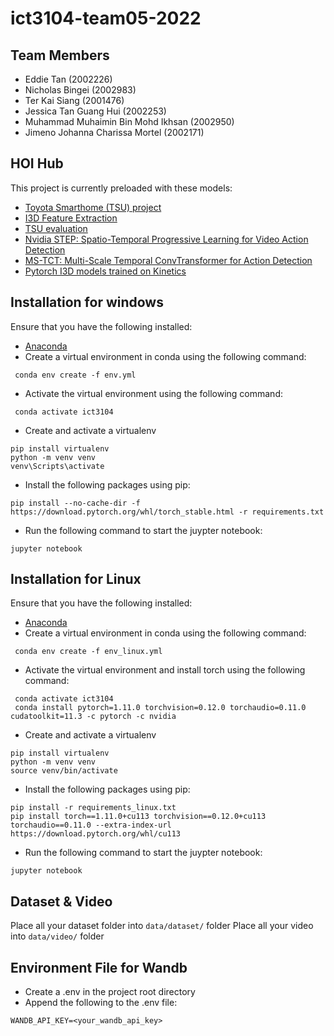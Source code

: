 # ict3104-team05-2022

## Team Members
- Eddie Tan (2002226)
- Nicholas Bingei (2002983)
- Ter Kai Siang (2001476)
- Jessica Tan Guang Hui (2002253)
- Muhammad Muhaimin Bin Mohd Ikhsan (2002950)
- Jimeno Johanna Charissa Mortel (2002171)

## HOI Hub

This project is currently preloaded with these models:

- [Toyota Smarthome (TSU) project](https://github.com/dairui01/Toyota_Smarthome)
- [I3D Feature Extraction](https://github.com/v-iashin/video_features)
- [TSU evaluation](https://github.com/dairui01/TSU_evaluation)
- [Nvidia STEP: Spatio-Temporal Progressive Learning for Video Action Detection](https://github.com/NVlabs/STEP)
- [MS-TCT: Multi-Scale Temporal ConvTransformer for Action Detection](https://github.com/dairui01/MS-TCT)
- [Pytorch I3D models trained on Kinetics](https://github.com/piergiaj/pytorch-i3d)

## Installation for windows
Ensure that you have the following installed:
- [Anaconda](https://www.anaconda.com/products/distribution)
- Create a virtual environment in conda using the following command:
```
 conda env create -f env.yml
```
- Activate the virtual environment using the following command:
```
 conda activate ict3104
```
- Create and activate a virtualenv
```
pip install virtualenv
python -m venv venv
venv\Scripts\activate
```
- Install the following packages using pip:
```
pip install --no-cache-dir -f https://download.pytorch.org/whl/torch_stable.html -r requirements.txt
```
- Run the following command to start the juypter notebook:
```
jupyter notebook
```

## Installation for Linux
Ensure that you have the following installed:
- [Anaconda](https://www.anaconda.com/products/distribution)
- Create a virtual environment in conda using the following command:
```
 conda env create -f env_linux.yml
```
- Activate the virtual environment and install torch using the following command:
```
 conda activate ict3104
 conda install pytorch=1.11.0 torchvision=0.12.0 torchaudio=0.11.0 cudatoolkit=11.3 -c pytorch -c nvidia
```
- Create and activate a virtualenv
```
pip install virtualenv
python -m venv venv
source venv/bin/activate
```
- Install the following packages using pip:
```
pip install -r requirements_linux.txt
pip install torch==1.11.0+cu113 torchvision==0.12.0+cu113 torchaudio==0.11.0 --extra-index-url https://download.pytorch.org/whl/cu113
```
- Run the following command to start the juypter notebook:
```
jupyter notebook
```
## Dataset & Video
Place all your dataset folder into ```data/dataset/``` folder
Place all your video into ```data/video/``` folder

## Environment File for Wandb

- Create a .env in the project root directory
- Append the following to the .env file:

```
WANDB_API_KEY=<your_wandb_api_key>
```
